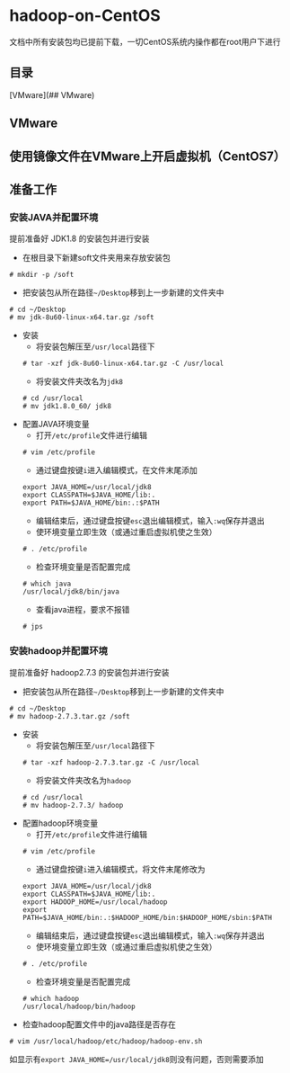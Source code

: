 # hadoop-on-CentOS
文档中所有安装包均已提前下载，一切CentOS系统内操作都在root用户下进行
## 目录
[VMware](## VMware)

## VMware

## 使用镜像文件在VMware上开启虚拟机（CentOS7）

## 准备工作
### 安装JAVA并配置环境  
提前准备好 JDK1.8 的安装包并进行安装  

- 在根目录下新建soft文件夹用来存放安装包  
```
# mkdir -p /soft
```
- 把安装包从所在路径`~/Desktop`移到上一步新建的文件夹中  
```
# cd ~/Desktop
# mv jdk-8u60-linux-x64.tar.gz /soft
```
- 安装  
   - 将安装包解压至`/usr/local`路径下
   ```
   # tar -xzf jdk-8u60-linux-x64.tar.gz -C /usr/local
   ```
   - 将安装文件夹改名为`jdk8`
   ```
   # cd /usr/local
   # mv jdk1.8.0_60/ jdk8
   ```
- 配置JAVA环境变量
   - 打开`/etc/profile`文件进行编辑
   ```
   # vim /etc/profile
   ```
   - 通过键盘按键`i`进入编辑模式，在文件末尾添加
   ```
   export JAVA_HOME=/usr/local/jdk8
   export CLASSPATH=$JAVA_HOME/lib:.
   export PATH=$JAVA_HOME/bin:.:$PATH
   ```
   - 编辑结束后，通过键盘按键`esc`退出编辑模式，输入`:wq`保存并退出  
   - 使环境变量立即生效（或通过重启虚拟机使之生效）
   ```
   # . /etc/profile
   ```
   - 检查环境变量是否配置完成
   ```
   # which java
   /usr/local/jdk8/bin/java
   ```
   - 查看java进程，要求不报错
   ```
   # jps
   ```
### 安装hadoop并配置环境
提前准备好 hadoop2.7.3 的安装包并进行安装  

- 把安装包从所在路径`~/Desktop`移到上一步新建的文件夹中  
```
# cd ~/Desktop
# mv hadoop-2.7.3.tar.gz /soft
```
- 安装  
   - 将安装包解压至`/usr/local`路径下
   ```
   # tar -xzf hadoop-2.7.3.tar.gz -C /usr/local
   ```
   - 将安装文件夹改名为`hadoop`
   ```
   # cd /usr/local
   # mv hadoop-2.7.3/ hadoop
   ```
- 配置hadoop环境变量
   - 打开`/etc/profile`文件进行编辑
   ```
   # vim /etc/profile
   ```
   - 通过键盘按键`i`进入编辑模式，将文件末尾修改为
   ```
   export JAVA_HOME=/usr/local/jdk8
   export CLASSPATH=$JAVA_HOME/lib:.
   export HADOOP_HOME=/usr/local/hadoop
   export PATH=$JAVA_HOME/bin:.:$HADOOP_HOME/bin:$HADOOP_HOME/sbin:$PATH
   ```
   - 编辑结束后，通过键盘按键`esc`退出编辑模式，输入`:wq`保存并退出  
   - 使环境变量立即生效（或通过重启虚拟机使之生效）
   ```
   # . /etc/profile
   ```
   - 检查环境变量是否配置完成
   ```
   # which hadoop
   /usr/local/hadoop/bin/hadoop
   ```
- 检查hadoop配置文件中的java路径是否存在
```
# vim /usr/local/hadoop/etc/hadoop/hadoop-env.sh
```
如显示有`export JAVA_HOME=/usr/local/jdk8`则没有问题，否则需要添加
